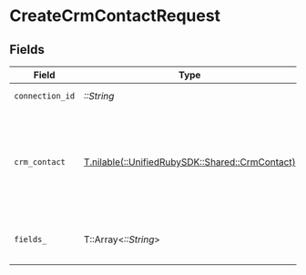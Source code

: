 # CreateCrmContactRequest


## Fields

| Field                                                                                    | Type                                                                                     | Required                                                                                 | Description                                                                              |
| ---------------------------------------------------------------------------------------- | ---------------------------------------------------------------------------------------- | ---------------------------------------------------------------------------------------- | ---------------------------------------------------------------------------------------- |
| `connection_id`                                                                          | *::String*                                                                               | :heavy_check_mark:                                                                       | ID of the connection                                                                     |
| `crm_contact`                                                                            | [T.nilable(::UnifiedRubySDK::Shared::CrmContact)](../../models/shared/crmcontact.md)     | :heavy_minus_sign:                                                                       | A contact represents a person that optionally is associated with a deal and/or a company |
| `fields_`                                                                                | T::Array<*::String*>                                                                     | :heavy_minus_sign:                                                                       | Comma-delimited fields to return                                                         |